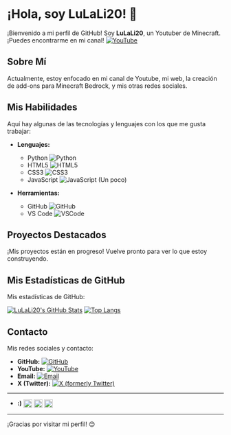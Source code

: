 # ¡Hola, soy LuLaLi20! 👋

¡Bienvenido a mi perfil de GitHub! 
Soy **LuLaLi20**, un Youtuber de Minecraft. 
¡Puedes encontrarme en mi canal! [![YouTube](https://img.shields.io/badge/YouTube-FF0000?style=for-the-badge&logo=youtube&logoColor=white)](https://youtube.com/@LuLaLi20)

## Sobre Mí

Actualmente, estoy enfocado en mi canal de Youtube, mi web, la creación de add-ons para Minecraft Bedrock, y mis otras redes sociales.

## Mis Habilidades

Aquí hay algunas de las tecnologías y lenguajes con los que me gusta trabajar:

*   **Lenguajes:**
    *   Python ![Python](https://img.shields.io/badge/Python-3776AB?style=for-the-badge&logo=python&logoColor=white)
    *   HTML5 ![HTML5](https://img.shields.io/badge/HTML5-E34F26?style=for-the-badge&logo=html5&logoColor=white)
    *   CSS3 ![CSS3](https://img.shields.io/badge/CSS3-1572B6?style=for-the-badge&logo=css3&logoColor=white)
    *   JavaScript ![JavaScript](https://img.shields.io/badge/JavaScript-F7DF1E?style=for-the-badge&logo=javascript&logoColor=black) (Un poco)

*   **Herramientas:**
    *   GitHub ![GitHub](https://img.shields.io/badge/GitHub-100000?style=for-the-badge&logo=github&logoColor=white)
    *   VS Code ![VSCode](https://img.shields.io/badge/VS%20Code-007ACC?style=for-the-badge&logo=visual-studio-code&logoColor=white)

## Proyectos Destacados

¡Mis proyectos están en progreso! Vuelve pronto para ver lo que estoy construyendo.

<!-- Aquí puedes añadir tus proyectos cuando estén listos.
Por ejemplo:
*   **Mi Increíble Add-on**: Un add-on innovador para Minecraft Bedrock que añade [características].
    *   [Enlace al repositorio/página del proyecto]
-->

## Mis Estadísticas de GitHub

Mis estadísticas de GitHub:

[![LuLaLi20's GitHub Stats](https://github-readme-stats.vercel.app/api?username=LuLaLi20&show_icons=true&theme=radical)](https://github.com/anuraghazra/github-readme-stats)
[![Top Langs](https://github-readme-stats.vercel.app/api/top-langs/?username=LuLaLi20&layout=compact&theme=radical)](https://github.com/anuraghazra/github-readme-stats)

## Contacto

Mis redes sociales y contacto:

*   **GitHub:** [![GitHub](https://img.shields.io/badge/GitHub-100000?style=for-the-badge&logo=github&logoColor=white)](https://github.com/LuLaLi20)
*   **YouTube:** [![YouTube](https://img.shields.io/badge/YouTube-FF0000?style=for-the-badge&logo=youtube&logoColor=white)](https://youtube.com/@LuLaLi20)
*   **Email:** [![Email](https://img.shields.io/badge/Gmail-D14836?style=for-the-badge&logo=gmail&logoColor=white)](mailto:LuLaLi20Minecraft@gmail.com)
*   **X (Twitter):** [![X (formerly Twitter)](https://img.shields.io/badge/X-000000?style=for-the-badge&logo=x&logoColor=white)](https://x.com/LuLaLi20Mc)

---
*   **:)** <img src="https://img.lulali20.com/Mi%20web/images/creeper.webp" alt="Creeper" width="20"  style="vertical-align:middle;"> <img src="https://lulali20.com/assets/images/steve.webp" alt="Steve" width="20"  style="vertical-align:middle;"> <img src="https://yt3.googleusercontent.com/SyzjM-B_nwSpfOEspvbREf37bhrwQxH5292hzaocYyNafMpDa7NZnZPg2KX4_9EqKEEnpACcQw=s160-c-k-c0x00ffffff-no-rj" alt="LuLaLi20" width="20"  style="vertical-align:middle;">
---

¡Gracias por visitar mi perfil! 😊
